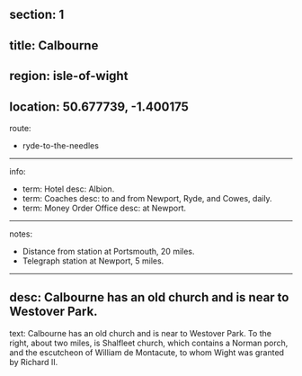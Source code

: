 ﻿section: 1
----
title: Calbourne
----
region: isle-of-wight
----
location: 50.677739, -1.400175
----
route:
- ryde-to-the-needles
----
info:
- term: Hotel
  desc: Albion.
- term: Coaches
  desc: to and from Newport, Ryde, and Cowes, daily.
- term: Money Order Office
  desc: at Newport.
----
notes:
- Distance from station at Portsmouth, 20 miles.
- Telegraph station at Newport, 5 miles.
----
desc: Calbourne has an old church and is near to Westover Park.
----
text: Calbourne has an old church and is near to Westover Park. To the right, about two miles, is Shalfleet church, which contains a Norman porch, and the escutcheon of William de Montacute, to whom Wight was granted by Richard II.
